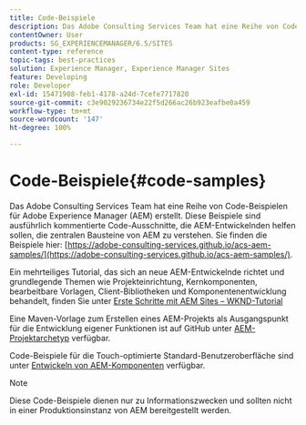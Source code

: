 ```yaml
---
title: Code-Beispiele
description: Das Adobe Consulting Services Team hat eine Reihe von Code-Beispielen für Adobe Experience Manager erstellt.
contentOwner: User
products: SG_EXPERIENCEMANAGER/6.5/SITES
content-type: reference
topic-tags: best-practices
solution: Experience Manager, Experience Manager Sites
feature: Developing
role: Developer
exl-id: 15471908-feb1-4178-a24d-7cefe7717820
source-git-commit: c3e9029236734e22f5d266ac26b923eafbe0a459
workflow-type: tm+mt
source-wordcount: '147'
ht-degree: 100%

---
```


# Code-Beispiele{#code-samples}

Das Adobe Consulting Services Team hat eine Reihe von Code-Beispielen für Adobe Experience Manager (AEM) erstellt. Diese Beispiele sind ausführlich kommentierte Code-Ausschnitte, die AEM-Entwickelnden helfen sollen, die zentralen Bausteine von AEM zu verstehen. Sie finden die Beispiele hier: [https://adobe-consulting-services.github.io/acs-aem-samples/](https://adobe-consulting-services.github.io/acs-aem-samples/).

Ein mehrteiliges Tutorial, das sich an neue AEM-Entwickelnde richtet und grundlegende Themen wie Projekteinrichtung, Kernkomponenten, bearbeitbare Vorlagen, Client-Bibliotheken und Komponentenentwicklung behandelt, finden Sie unter [Erste Schritte mit AEM Sites – WKND-Tutorial](https://experienceleague.adobe.com/docs/experience-manager-learn/getting-started-wknd-tutorial-develop/overview.html?lang=de)

Eine Maven-Vorlage zum Erstellen eines AEM-Projekts als Ausgangspunkt für die Entwicklung eigener Funktionen ist auf GitHub unter [AEM-Projektarchetyp](https://github.com/adobe/aem-project-archetype) verfügbar.

Code-Beispiele für die Touch-optimierte Standard-Benutzeroberfläche sind unter [Entwickeln von AEM-Komponenten](/help/sites-developing/developing-components.md) verfügbar.

>[!NOTE]
>
>Diese Code-Beispiele dienen nur zu Informationszwecken und sollten nicht in einer Produktionsinstanz von AEM bereitgestellt werden.
